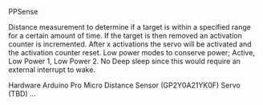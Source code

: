 PPSense

Distance measurement to determine if a target is within a specified range for a certain amount of time. If the target is then removed an activation counter is incremented. After x activations the servo will be activated and the activation counter reset.
Low power modes to conserve power; Active, Low Power 1, Low Power 2. No Deep sleep since this would require an external interrupt to wake.

Hardware
Arduino Pro Micro
Distance Sensor (GP2Y0A21YK0F)
Servo (TBD)
...
